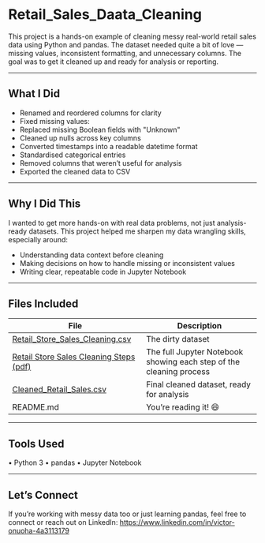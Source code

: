 # Retail_Sales_Daata_Cleaning
This project is a hands-on example of cleaning messy real-world retail sales data using Python and pandas. The dataset needed quite a bit of love — missing values, inconsistent formatting, and unnecessary columns. The goal was to get it cleaned up and ready for analysis or reporting.

---

##  What I Did

- Renamed and reordered columns for clarity
- Fixed missing values:
- Replaced missing Boolean fields with "Unknown"
- Cleaned up nulls across key columns
- Converted timestamps into a readable datetime format
- Standardised categorical entries
- Removed columns that weren’t useful for analysis
- Exported the cleaned data to CSV

---

##  Why I Did This

I wanted to get more hands-on with real data problems, not just analysis-ready datasets. This project helped me sharpen my data wrangling skills, especially around:
- Understanding data context before cleaning
- Making decisions on how to handle missing or inconsistent values
- Writing clear, repeatable code in Jupyter Notebook

---

##  Files Included

| File | Description |
|------|-------------|
| [Retail_Store_Sales_Cleaning.csv](./retail_store_sales.csv) | The dirty dataset |
| [Retail Store Sales Cleaning Steps (pdf)](./Retail%20Store%20Sales%20Cleaning%20Steps.pdf) | The full Jupyter Notebook showing each step of the cleaning process |
| [Cleaned_Retail_Sales.csv](./cleaned_retail_store_sales.csv) | Final cleaned dataset, ready for analysis |
| README.md | You’re reading it! 😄 |

---

##   Tools Used
  •	Python 3
  •	pandas
  •	Jupyter Notebook

---

##  Let’s Connect

If you’re working with messy data too or just learning pandas, feel free to connect or reach out on LinkedIn: https://www.linkedin.com/in/victor-onuoha-4a3113179
